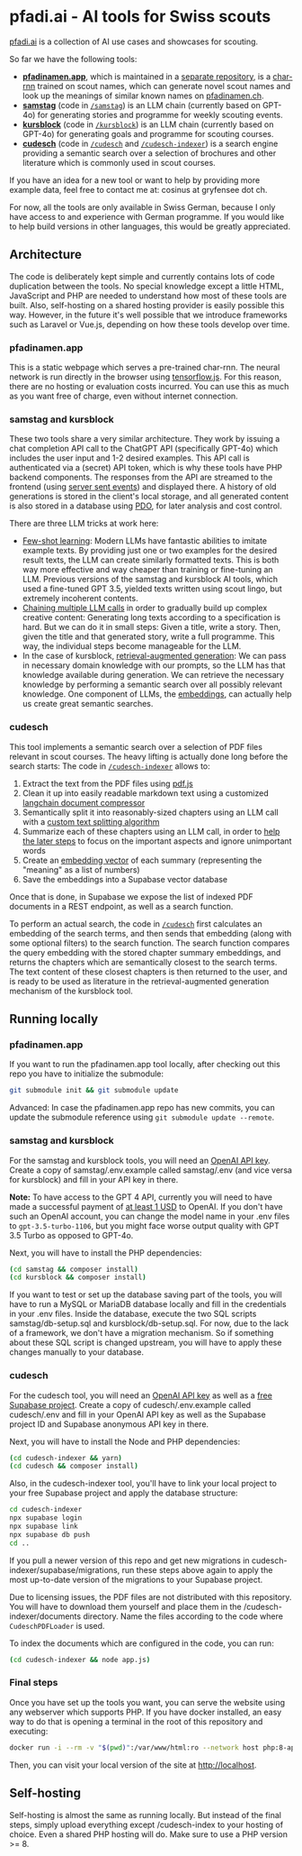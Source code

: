 # pfadi.ai - AI tools for Swiss scouts

[pfadi.ai](https://pfadi.ai) is a collection of AI use cases and showcases for scouting.

So far we have the following tools:

- **[pfadinamen.app](https://pfadinamen.app)**, which is maintained in a [separate repository](https://github.com/carlobeltrame/pfadinamen), is a [char-rnn](http://karpathy.github.io/2015/05/21/rnn-effectiveness/) trained on scout names, which can generate novel scout names and look up the meanings of similar known names on [pfadinamen.ch](https://pfadinamen.ch).
- **[samstag](https://pfadi.ai/samstag)** (code in [`/samstag`](https://github.com/carlobeltrame/pfadi.ai/tree/main/samstag)) is an LLM chain (currently based on GPT-4o) for generating stories and programme for weekly scouting events.
- **[kursblock](https://pfadi.ai/kursblock)** (code in [`/kursblock`](https://github.com/carlobeltrame/pfadi.ai/tree/main/kursblock)) is an LLM chain (currently based on GPT-4o) for generating goals and programme for scouting courses.
- **[cudesch](https://pfadi.ai/cudesch)** (code in [`/cudesch`](https://github.com/carlobeltrame/pfadi.ai/tree/main/cudesch) and [`/cudesch-indexer`](https://github.com/carlobeltrame/pfadi.ai/tree/main/cudesch-indexer)) is a search engine providing a semantic search over a selection of brochures and other literature which is commonly used in scout courses.

If you have an idea for a new tool or want to help by providing more example data, feel free to contact me at: cosinus at gryfensee dot ch.

For now, all the tools are only available in Swiss German, because I only have access to and experience with German programme. If you would like to help build versions in other languages, this would be greatly appreciated.

## Architecture

The code is deliberately kept simple and currently contains lots of code duplication between the tools. No special knowledge except a little HTML, JavaScript and PHP are needed to understand how most of these tools are built. Also, self-hosting on a shared hosting provider is easily possible this way. However, in the future it's well possible that we introduce frameworks such as Laravel or Vue.js, depending on how these tools develop over time.

### pfadinamen.app

This is a static webpage which serves a pre-trained char-rnn. The neural network is run directly in the browser using [tensorflow.js](https://www.tensorflow.org/js). For this reason, there are no hosting or evaluation costs incurred. You can use this as much as you want free of charge, even without internet connection.

### samstag and kursblock

These two tools share a very similar architecture. They work by issuing a chat completion API call to the ChatGPT API (specifically GPT-4o) which includes the user input and 1-2 desired examples. This API call is authenticated via a (secret) API token, which is why these tools have PHP backend components. The responses from the API are streamed to the frontend (using [server sent events](https://developer.mozilla.org/en-US/docs/Web/API/Server-sent_events/Using_server-sent_events)) and displayed there. A history of old generations is stored in the client's local storage, and all generated content is also stored in a database using [PDO](https://www.php.net/manual/en/book.pdo.php), for later analysis and cost control.

There are three LLM tricks at work here:
- [Few-shot learning](https://arxiv.org/abs/2005.14165): Modern LLMs have fantastic abilities to imitate example texts. By providing just one or two examples for the desired result texts, the LLM can create similarly formatted texts. This is both way more effective and way cheaper than training or fine-tuning an LLM. Previous versions of the samstag and kursblock AI tools, which used a fine-tuned GPT 3.5, yielded texts written using scout lingo, but extremely incoherent contents.
- [Chaining multiple LLM calls](https://arxiv.org/abs/2201.11903) in order to gradually build up complex creative content: Generating long texts according to a specification is hard. But we can do it in small steps: Given a title, write a story. Then, given the title and that generated story, write a full programme. This way, the individual steps become manageable for the LLM.
- In the case of kursblock, [retrieval-augmented generation](https://arxiv.org/abs/2005.11401): We can pass in necessary domain knowledge with our prompts, so the LLM has that knowledge available during generation. We can retrieve the necessary knowledge by performing a semantic search over all possibly relevant knowledge. One component of LLMs, the [embeddings](https://en.wikipedia.org/wiki/Word_embedding), can actually help us create great semantic searches.

### cudesch

This tool implements a semantic search over a selection of PDF files relevant in scout courses. The heavy lifting is actually done long before the search starts: The code in [`/cudesch-indexer`](https://github.com/carlobeltrame/pfadi.ai/tree/main/cudesch-indexer) allows to:
1. Extract the text from the PDF files using [pdf.js](https://mozilla.github.io/pdf.js/)
2. Clean it up into easily readable markdown text using a customized [langchain document compressor](https://js.langchain.com/docs/modules/data_connection/retrievers/how_to/contextual_compression)
3. Semantically split it into reasonably-sized chapters using an LLM call with a [custom text splitting algorithm](https://github.com/carlobeltrame/pfadi.ai/blob/main/cudesch-indexer/textSplitOutputParser.js)
4. Summarize each of these chapters using an LLM call, in order to [help the later steps](https://arxiv.org/pdf/2204.10019.pdf#section.3) to focus on the important aspects and ignore unimportant words
5. Create an [embedding vector](https://en.wikipedia.org/wiki/Word_embedding) of each summary (representing the "meaning" as a list of numbers)
6. Save the embeddings into a Supabase vector database

Once that is done, in Supabase we expose the list of indexed PDF documents in a REST endpoint, as well as a search function.

To perform an actual search, the code in [`/cudesch`](https://github.com/carlobeltrame/pfadi.ai/tree/main/cudesch) first calculates an embedding of the search terms, and then sends that embedding (along with some optional filters) to the search function. The search function compares the query embedding with the stored chapter summary embeddings, and returns the chapters which are semantically closest to the search terms. The text content of these closest chapters is then returned to the user, and is ready to be used as literature in the retrieval-augmented generation mechanism of the kursblock tool.

## Running locally

### pfadinamen.app
If you want to run the pfadinamen.app tool locally, after checking out this repo you have to initialize the submodule:
```bash
git submodule init && git submodule update
```

Advanced: In case the pfadinamen.app repo has new commits, you can update the submodule reference using `git submodule update --remote`.

### samstag and kursblock
For the samstag and kursblock tools, you will need an [OpenAI API key](https://help.openai.com/en/articles/4936850-where-do-i-find-my-api-key). Create a copy of samstag/.env.example called samstag/.env (and vice versa for kursblock) and fill in your API key in there.

**Note:** To have access to the GPT 4 API, currently you will need to have made a successful payment of [at least 1 USD](https://help.openai.com/en/articles/7102672-how-can-i-access-gpt-4) to OpenAI. If you don't have such an OpenAI account, you can change the model name in your .env files to `gpt-3.5-turbo-1106`, but you might face worse output quality with GPT 3.5 Turbo as opposed to GPT-4o.

Next, you will have to install the PHP dependencies:
```bash
(cd samstag && composer install)
(cd kursblock && composer install)
```

If you want to test or set up the database saving part of the tools, you will have to run a MySQL or MariaDB database locally and fill in the credentials in your .env files.
Inside the database, execute the two SQL scripts samstag/db-setup.sql and kursblock/db-setup.sql. For now, due to the lack of a framework, we don't have a migration mechanism. So if something about these SQL script is changed upstream, you will have to apply these changes manually to your database.

### cudesch

For the cudesch tool, you will need an [OpenAI API key](https://help.openai.com/en/articles/4936850-where-do-i-find-my-api-key) as well as a [free Supabase project](https://supabase.com/pricing). Create a copy of cudesch/.env.example called cudesch/.env and fill in your OpenAI API key as well as the Supabase project ID and Supabase anonymous API key in there.

Next, you will have to install the Node and PHP dependencies:
```bash
(cd cudesch-indexer && yarn)
(cd cudesch && composer install)
```

Also, in the cudesch-indexer tool, you'll have to link your local project to your free Supabase project and apply the database structure:
```bash
cd cudesch-indexer
npx supabase login
npx supabase link
npx supabase db push
cd ..
```

If you pull a newer version of this repo and get new migrations in cudesch-indexer/supabase/migrations, run these steps above again to apply the most up-to-date version of the migrations to your Supabase project.

Due to licensing issues, the PDF files are not distributed with this repository. You will have to download them yourself and place them in the /cudesch-indexer/documents directory. Name the files according to the code where `CudeschPDFLoader` is used.

To index the documents which are configured in the code, you can run:
```bash
(cd cudesch-indexer && node app.js)
```

### Final steps
Once you have set up the tools you want, you can serve the website using any webserver which supports PHP. If you have docker installed, an easy way to do that is opening a terminal in the root of this repository and executing:
```bash
docker run -i --rm -v "$(pwd)":/var/www/html:ro --network host php:8-apache
```

Then, you can visit your local version of the site at [http://localhost](http://localhost).

## Self-hosting

Self-hosting is almost the same as running locally. But instead of the final steps, simply upload everything except /cudesch-index to your hosting of choice. Even a shared PHP hosting will do. Make sure to use a PHP version >= 8.
